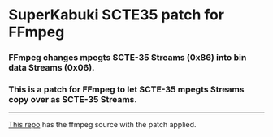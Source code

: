 # SuperKabuki SCTE35 patch for FFmpeg
### FFmpeg changes mpegts SCTE-35 Streams (__0x86__) into bin data Streams (__0x06__).  
### This is a patch for FFmpeg to let SCTE-35 mpegts Streams copy over as SCTE-35 Streams.
---
[This repo](https://github.com/superkabuki/FFmpeg_SCTE35) has the ffmpeg source with the patch applied. 
